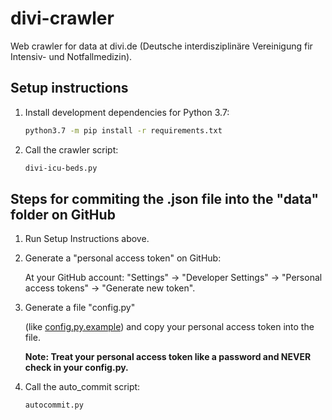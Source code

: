 # divi-crawler

Web crawler for data at divi.de
(Deutsche interdisziplinäre Vereinigung fir Intensiv- und Notfallmedizin).

## Setup instructions

1. Install development dependencies for Python 3.7:

    ``` bash
    python3.7 -m pip install -r requirements.txt
    ```

2. Call the crawler script:

    ``` bash
    divi-icu-beds.py
    ```

## Steps for commiting the .json file into the "data" folder on GitHub

1. Run Setup Instructions above.

2. Generate a "personal access token" on GitHub:

    At your GitHub account: "Settings" -> "Developer Settings" -> "Personal access tokens" -> "Generate new token".

3. Generate a file "config.py"  

    (like [config.py.example](https://github.com/codeformuenster/divi-crawler/blob/master/config.py.example))
    and copy your personal access token into the file.

    **Note: Treat your personal access token like a password and NEVER check in your config.py.**

4. Call the auto_commit script:

    ``` bash
    autocommit.py
    ```
